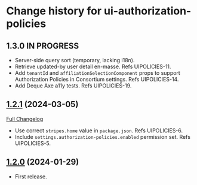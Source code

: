 # Change history for ui-authorization-policies

## 1.3.0 IN PROGRESS

* Server-side query sort (temporary, lacking i18n).
* Retrieve updated-by user detail en-masse. Refs UIPOLICIES-11.
* Add `tenantId` and `affiliationSelectionComponent` props to support Authorization Policies in Consortium settings. Refs UIPOLICIES-14.
* Add Deque Axe a11y tests. Refs UIPOLICIES-19.

## [1.2.1](https://github.com/folio-org/ui-authorization-policies/tree/v1.2.1) (2024-03-05)
[Full Changelog](https://github.com/folio-org/ui-authorization-policies/compare/v1.2.0...v1.2.1)

* Use correct `stripes.home` value in `package.json`. Refs UIPOLICIES-6.
* Include `settings.authorization-policies.enabled` permission set. Refs UIPOLICIES-5. 

## [1.2.0](https://github.com/folio-org/ui-authorization-policies/tree/v1.2.0) (2024-01-29)

* First release.

